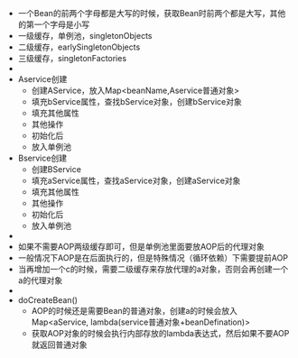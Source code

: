 - 一个Bean的前两个字母都是大写的时候，获取Bean时前两个都是大写，其他的第一个字母是小写
- 一级缓存，单例池，singletonObjects
- 二级缓存，earlySingletonObjects
- 三级缓存，singletonFactories
-
- Aservice创建
	- 创建AService，放入Map<beanName,Aservice普通对象>
	- 填充bService属性，查找bService对象，创建bService对象
	- 填充其他属性
	- 其他操作
	- 初始化后
	- 放入单例池
- Bservice创建
	- 创建BService
	- 填充aService属性，查找aService对象，创建aService对象
	- 填充其他属性
	- 其他操作
	- 初始化后
	- 放入单例池
-
- 如果不需要AOP两级缓存即可，但是单例池里面要放AOP后的代理对象
- 一般情况下AOP是在后面执行的，但是特殊情况（循环依赖）下需要提前AOP
- 当再增加一个c的时候，需要二级缓存来存放代理的a对象，否则会再创建一个a的代理对象
-
- doCreateBean()
	- AOP的时候还是需要Bean的普通对象，创建a的时候会放入Map<aService, lambda(service普通对象+beanDefination)>
	- 获取AOP对象的时候会执行内部存放的lambda表达式，然后如果不要AOP就返回普通对象